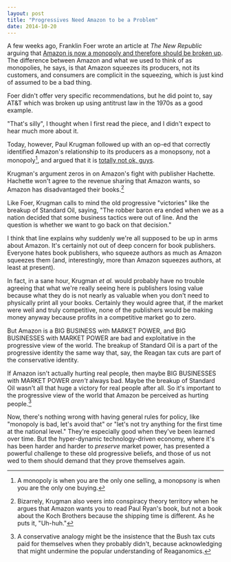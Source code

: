 ```yaml
---
layout: post
title: "Progressives Need Amazon to be a Problem"
date: 2014-10-20
---
```


A few weeks ago, Franklin Foer wrote an article at *The New Republic* arguing
that [Amazon is now a monopoly and therefore should be broken up][foer]. The
difference between Amazon and what we used to think of as monopolies, he says,
is that Amazon squeezes its producers, not its customers, and consumers are
complicit in the squeezing, which is just kind of assumed to be a bad thing.

Foer didn't offer very specific recommendations, but he did point to, say AT&T
which was broken up using antitrust law in the 1970s as a good example.

"That's silly", I thought when I first read the piece, and I didn't expect to
hear much more about it.

Today, however, Paul Krugman followed up with an op-ed that correctly identified
Amazon's relationship to its producers as a monopsony, not a
monopoly[^monopsony], and argued that it is [totally not ok, guys][krugman].

Krugman's argument zeros in on Amazon's fight with publisher Hachette. Hachette
won't agree to the revenue sharing that Amazon wants, so Amazon has
disadvantaged their books.[^conspiracy]

Like Foer, Krugman calls to mind the old progressive "victories" like the
breakup of Standard Oil, saying, "The robber baron era ended when we as a
nation decided that some business tactics were out of line. And the question is
whether we want to go back on that decision."

I think that line explains why suddenly we're all supposed to be up in arms
about Amazon. It's certainly not out of deep concern for book publishers.
Everyone hates book publishers, who squeeze authors as much as Amazon squeezes
them (and, interestingly, more than Amazon squeezes authors, at least at
present).

In fact, in a sane hour, Krugman *et al.* would probably have no
trouble agreeing that what we're really seeing here is publishers losing value
because what they do is not nearly as valuable when you don't need to
physically print all your books. Certainly they would agree that, if the market
were well and truly competitive, none of the publishers would be making money
anyway because profits in a competitive market go to zero.

But Amazon is a BIG BUSINESS with MARKET POWER, and BIG BUSINESSES with
MARKET POWER are bad and exploitative in the progressive view of the world. The
breakup of Standard Oil is a part of the progressive identity the same way
that, say, the Reagan tax cuts are part of the conservative identity.

If Amazon isn't actually hurting real people, then maybe BIG BUSINESSES with
MARKET POWER *aren't* always bad. Maybe the breakup of Standard Oil wasn't all
that huge a victory for real people after all. So it's important to the
progressive view of the world that Amazon be perceived as hurting
people.[^bushtax]

Now, there's nothing wrong with having general rules for policy, like "monopoly
is bad, let's avoid that" or "let's not try anything for the first time at the
national level." They're especially good when they've been learned over time.
But the hyper-dynamic technology-driven economy, where it's has been harder and
harder to *preserve* market power, has presented a powerful challenge to these
old progressive beliefs, and those of us not wed to them should demand that
they prove themselves again.

[^monopsony]: A monopoly is when you are the only one selling, a monopsony is
    when you are the only one buying.

[^conspiracy]: Bizarrely, Krugman also veers into conspiracy theory territory
    when he argues that Amazon wants you to read Paul Ryan's book, but not a
    book about the Koch Brothers because the shipping time is different. As he
    puts it, "Uh-huh."

[^bushtax]: A conservative analogy might be the insistence that the Bush tax
    cuts paid for themselves when they probably didn't, because acknowledging
    that might undermine the popular understanding of Reaganomics.

[foer]: http://www.newrepublic.com/article/119769/amazons-monopoly-must-be-broken-radical-plan-tech-giant
[krugman]: http://mobile.nytimes.com/2014/10/20/opinion/paul-krugman-amazons-monopsony-is-not-ok.html?referrer=

